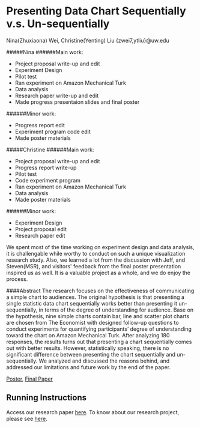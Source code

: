 Presenting Data Chart Sequentially v.s. Un-sequentially
===============
Nina(Zhuxiaona) Wei, Christine(Yenting) Liu {zwei7,ytliu}@uw.edu

#####Nina
######Main work:
* Project proposal write-up and edit
* Experiment Design
* Pilot test
* Ran experiment on Amazon Mechanical Turk
* Data analysis
* Research paper write-up and edit
* Made progress presentaion slides and final poster

######Minor work:
* Progress report edit 
* Experiment program code edit 
* Made poster materials

#####Christine
######Main work:
* Project proposal write-up and edit
* Progress report write-up
* Pilot test
* Code experiment program
* Ran experiment on Amazon Mechanical Turk
* Data analysis
* Made poster materials

######Minor work:
* Experiment Design
* Project proposal edit
* Research paper edit

We spent most of the time working on experiment design and data analysis, it is challengable while worthy to conduct on such a unique visualization research study. Also, we learned a lot from the discussion with Jeff, and Steven(MSR), and visitors' feedback from the final poster presentation inspired us as well. It is a valuable project as a whole, and we do enjoy the process.

####Abstract
The research focuses on the effectiveness of communicating a simple chart to audiences. The original hypothesis is that presenting a single statistic data chart sequentially works better than presenting it un-sequentially, in terms of the degree of understanding for audience. Base on the hypothesis,  nine simple charts contain bar, line and scatter plot charts are chosen from The Economist with designed follow-up questions to conduct experiments for quantifying participants’ degree of understanding toward the chart on Amazon Mechanical Turk. After analyzing 180 responses, the results turns out that presenting a chart sequentially comes out with better results. However, statistically speaking, there is no significant difference between presenting the chart sequentially and un-sequentially. We analyzed and discussed the reasons behind, and addressed our limitations and future work by the end of the paper.

[Poster](https://www.dropbox.com/s/fk99in15hp6yd6e/poster-zwei7-ytliu.pdf),
[Final Paper](https://www.dropbox.com/s/8j61tww4ksc33gb/paper-zwei7-ytliu.pdf) 

## Running Instructions
Access our research paper [here](https://www.dropbox.com/s/8j61tww4ksc33gb/paper-zwei7-ytliu.pdf).
To know about our research project, please see [here](http://).
